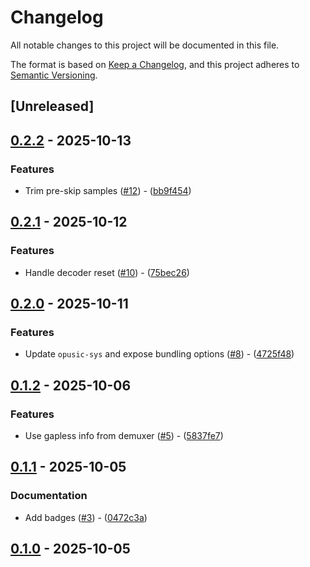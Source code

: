 # Changelog

All notable changes to this project will be documented in this file.

The format is based on [Keep a Changelog](https://keepachangelog.com/en/1.0.0/),
and this project adheres to [Semantic Versioning](https://semver.org/spec/v2.0.0.html).

## [Unreleased]

## [0.2.2](https://github.com/aschey/symphonia-adapters/compare/symphonia-adapter-libopus-v0.2.1..symphonia-adapter-libopus-v0.2.2) - 2025-10-13

### Features

- Trim pre-skip samples ([#12](https://github.com/aschey/symphonia-adapters/issues/12)) - ([bb9f454](https://github.com/aschey/symphonia-adapters/commit/bb9f454b81e1dbcae2e73d38904e94e7f973b780))


## [0.2.1](https://github.com/aschey/symphonia-adapters/compare/symphonia-adapter-libopus-v0.2.0..symphonia-adapter-libopus-v0.2.1) - 2025-10-12

### Features

- Handle decoder reset ([#10](https://github.com/aschey/symphonia-adapters/issues/10)) - ([75bec26](https://github.com/aschey/symphonia-adapters/commit/75bec26971403a33ff7773c0da7cc07fb8a7d2d2))


## [0.2.0](https://github.com/aschey/symphonia-adapters/compare/symphonia-adapter-libopus-v0.1.2..symphonia-adapter-libopus-v0.2.0) - 2025-10-11

### Features

- Update `opusic-sys` and expose bundling options ([#8](https://github.com/aschey/symphonia-adapters/issues/8)) - ([4725f48](https://github.com/aschey/symphonia-adapters/commit/4725f4896e795d9ec414b6e8e45daf056da83749))


## [0.1.2](https://github.com/aschey/symphonia-adapters/compare/symphonia-adapter-libopus-v0.1.1..symphonia-adapter-libopus-v0.1.2) - 2025-10-06

### Features

- Use gapless info from demuxer ([#5](https://github.com/aschey/symphonia-adapters/issues/5)) - ([5837fe7](https://github.com/aschey/symphonia-adapters/commit/5837fe7c5e54a1f2d660f840f3e7517919eee801))


## [0.1.1](https://github.com/aschey/symphonia-adapters/compare/symphonia-adapter-libopus-v0.1.0..symphonia-adapter-libopus-v0.1.1) - 2025-10-05

### Documentation

- Add badges ([#3](https://github.com/aschey/symphonia-adapters/issues/3)) - ([0472c3a](https://github.com/aschey/symphonia-adapters/commit/0472c3a0571fcac8eccccfc659a0e1d605854bf4))


## [0.1.0](https://github.com/aschey/symphonia-adapters/releases/tag/symphonia-adapter-libopus-v0.1.0) - 2025-10-05
